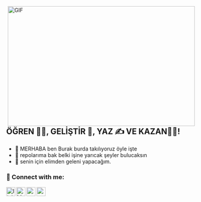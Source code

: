 <img align="right" alt="GIF" src="https://github.com/abhisheknaiidu/abhisheknaiidu/blob/master/code.gif?raw=true" width="500" height="320" />

## ÖĞREN 👨‍🎓, GELİŞTİR 🚀, YAZ ✍ VE KAZAN👨‍🎓!
- 🔭 MERHABA ben Burak burda takılıyoruz öyle işte
- 🌱 repolarıma bak belki işine yarıcak şeyler bulucaksın
- 👯 senin için elimden geleni yapacağım.


### 📩 Connect with me:

[<img align="left" alt="linkedin | LinkedIn" width="24px" src="https://upload.wikimedia.org/wikipedia/commons/thumb/4/4f/Twitter-logo.svg/2491px-Twitter-logo.svg.png" />][linkedin]
[<img align="left" alt="bionluk | Bionluk" width="24px" src="https://i0.wp.com/www.moramfi.com/wp-content/uploads/2020/06/unnamed-min-1.png?resize=344%2C344&ssl=1" />][bionluk]
[<img align="left" height="24" width="24" src="https://upload.wikimedia.org/wikipedia/commons/thumb/e/e7/Instagram_logo_2016.svg/2048px-Instagram_logo_2016.svg.png" />][instagram]
[<img align="left" height="24" width="24" src="https://cdn.jsdelivr.net/npm/simple-icons@v4/icons/gmail.svg" />][gmail]


<br />


[instagram]: https://www.instagram.com/ozturkburak_1
[bionluk]: https://bionluk.com/peyksoftware/ekibimle-beraber-mobil-uygulama-gelistirebilirim-332677
[linkedin]: https://mobile.twitter.com/ozturkburak_1
[medium]: https://demiribrahimtalha.medium.com/
[gmail]: mailto:demiribrahimtalha@gmail.com
<br />
